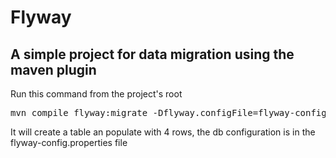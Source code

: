 # Flyway
## A simple project for data migration using the maven plugin
Run this command from the project's root
<pre>
mvn compile flyway:migrate -Dflyway.configFile=flyway-config.properties
</pre>
It will create a table an populate with 4 rows, the db configuration is in the flyway-config.properties file

